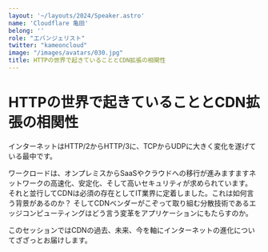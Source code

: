 ```yaml
---
layout: '~/layouts/2024/Speaker.astro'
name: 'Cloudflare 亀田'
belong: ''
role: "エバンジェリスト"
twitter: "kameoncloud"
image: "/images/avatars/030.jpg"
title: HTTPの世界で起きていることとCDN拡張の相関性
---
```


# HTTPの世界で起きていることとCDN拡張の相関性

インターネットはHTTP/2からHTTP/3に、TCPからUDPに大きく変化を遂げている最中です。

ワークロードは、オンプレミスからSaaSやクラウドへの移行が進みますますネットワークの高速化、安定化、そして高いセキュリティが求められています。
それと並行してCDNは必須の存在としてIT業界に定着しました。これは如何言う背景があるのか？
そしてCDNベンダーがこぞって取り組む分散技術であるエッジコンピューティングはどう言う変革をアプリケーションにもたらすのか。

このセッションではCDNの過去、未来、今を軸にインターネットの進化についてざざっとお届けします。
